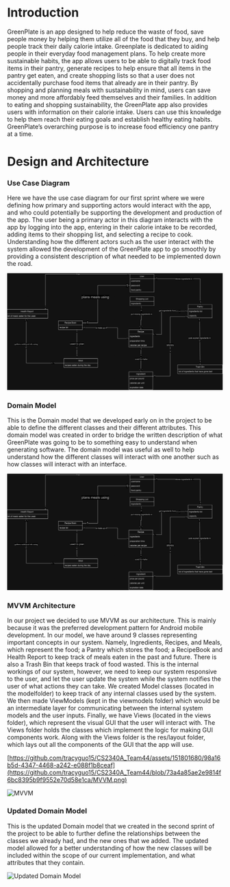 # Introduction

GreenPlate is an app designed to help reduce the waste of food, save people money by helping them utilize all of the food that they buy, and help people track their daily calorie intake. Greenplate is dedicated to aiding people in their everyday food management plans. To help create more sustainable habits, the app allows users to be able to digitally track food items in their pantry, generate recipes to help ensure that all items in the pantry get eaten, and create shopping lists so that a user does not accidentally purchase food items that already are in their pantry. By shopping and planning meals with sustainability in mind, users can save money and more affordably feed themselves and their families. In addition to eating and shopping sustainability, the GreenPlate app also provides users with information on their calorie intake. Users can use this knowledge to help them reach their eating goals and establish healthy eating habits. GreenPlate’s overarching purpose is to increase food efficiency one pantry at a time.


# Design and Architecture

### Use Case Diagram

Here we have the use case diagram for our first sprint where we were defining how primary and supporting actors would interact with the app, and who could potentially be supporting the development and production of the app. The user being a primary actor in this diagram interacts with the app by logging into the app, entering in their calorie intake to be recorded, adding items to their shopping list, and selecting a recipe to cook. Understanding how the different actors such as the user interact with the system allowed the development of the GreenPlate app to go smoothly by providing a consistent description of what needed to be implemented down the road. 

<img width="620" alt="Use Case" src="DomainModel.png">

### Domain Model
This is the Domain model that we developed early on in the project to be able to define the different classes and their different attributes. This domain model was created in order to bridge the written description of what GreenPlate was going to be to something easy to understand when generating software. The domain model was useful as well to help understand how the different classes will interact with one another such as how classes will interact with an interface.

<img width="620" alt="Domain Model" src="DomainModel.png">

### MVVM Architecture
In our project we decided to use MVVM as our architecture. This is mainly because it was the preferred development pattern for Android mobile development. In our model, we have around 9 classes representing important concepts in our system. Namely, Ingredients, Recipes, and Meals, which represent the food; a Pantry which stores the food; a RecipeBook and Health Report to keep track of meals eaten in the past and future. There is also a Trash Bin that keeps track of food wasted. This is the internal workings of our system, however, we need to keep our system responsive to the user, and let the user update the system while the system notifies the user of what actions they can take. We created Model classes (located in the modelfolder) to keep track of any internal classes used by the system. We then made ViewModels (kept in the viewmodels folder)  which would be an intermediate layer for communicating between the internal system models and the user inputs. Finally, we have Views (located in the views folder), which represent the visual GUI that the user will interact with. The Views folder holds the classes which implement the logic for making GUI components work. Along with the Views folder is the res/layout folder, which lays out all the components of the GUI that the app will use.

[https://github.com/tracyguo15/CS2340A_Team44/assets/151801680/98a16b5d-4347-4468-a242-e088f1b8ceaf](https://github.com/tracyguo15/CS2340A_Team44/blob/73a4a85ae2e9814f6bc8395b9f9552e70d58e1ca/MVVM.png)


<img width="288" alt="MVVM" src="https://github.com/tracyguo15/CS2340A_Team44/assets/151801680/e270a5bd-98b5-4861-9971-4c17cc4d5b22">

### Updated Domain Model
This is the updated Domain model that we created in the second sprint of the project to be able to further define the relationships between the classes we already had, and the new ones that we added. The updated model allowed for a better understanding of how the new classes will be included within the scope of our current implementation, and what attributes that they contain.

<img width="641" alt="Updated Domain Model" src="https://github.com/tracyguo15/CS2340A_Team44/assets/151801680/c4269dc2-8d7d-49b3-95d3-f08e97d424cb">





